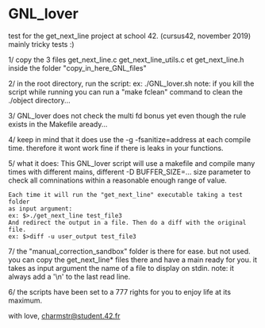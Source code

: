 # GNL_lover
test for the get_next_line project at school 42. (cursus42, november 2019) mainly tricky tests :)


1/	copy the 3 files get_next_line.c get_next_line_utils.c et get_next_line.h
	inside the folder "copy_in_here_GNL_files"

2/	in the root directory, run the script: ex: ./GNL_lover.sh
	note: if you kill the script while running you can run a "make fclean"
	command to clean the ./object directory...

3/	GNL_lover does not check the multi fd bonus yet even though the rule exists
	in the Makefile aready...

4/	keep in mind that it does use the -g -fsanitize=address at each compile
	time. therefore it wont work fine if there is leaks in your functions.

5/	what it does:
	This GNL_lover script will use a makefile and compile many times with
	different mains, different -D BUFFER_SIZE=... size parameter to check all
	comninations within a reasonable enough range of value.

	Each time it will run the "get_next_line" executable taking a test folder
	as input argument:
	ex: $>./get_next_line test_file3
	And redirect the output in a file. Then do a diff with the original file.
	ex: $>diff -u user_output test_file3

7/	the "manual_correction_sandbox" folder is there for ease. but not used.
	you can copy the get_next_line* files there and have a main ready for you.
	it takes as input argument the name of a file to display on stdin.
	note: it always add a '\n' to the last read line.

6/	the scripts have been set to a 777 rights for you to enjoy life at its
	maximum.

with love, charmstr@student.42.fr
